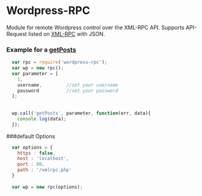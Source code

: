 # Wordpress-RPC

Module for remote Wordpress control over the XML-RPC API. Supports API-Request listed on [XML-RPC](http://codex.wordpress.org/XML-RPC_WordPress_API) with JSON.


### Example for a [getPosts](http://codex.wordpress.org/XML-RPC_WordPress_API/Posts#wp.getPosts)

```javascript
  var rpc = require('wordpress-rpc'); 
  var wp = new rpc();
  var parameter = [
    1,
    username,         //set your username
    password          //set your password
  ];
  
  
  wp.call('getPosts', parameter, function(err, data){
    console.log(data);
  });
```

###default Options

```javascript
  var options = {
    https : false,
    host : 'localhost',
    port : 80,
    path : '/xmlrpc.php'
  }
  
  var wp = new rpc(options);

```
